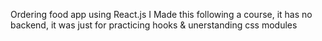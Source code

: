 Ordering food app using React.js 
I Made this following a course, it has no backend, it was just for practicing hooks & unerstanding css modules
